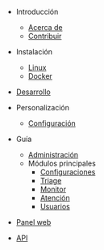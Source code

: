 - Introducción
  - [Acerca de](/2.1/README.md)
  - [Contribuir](/2.1/contributing.md)

- Instalación
  - [Linux](/2.1/install-linux.md)
  - [Docker](/2.1/install-docker.md)

- [Desarrollo](/2.1/development.md)

- Personalización
  - [Configuración](/2.1/configuration.md)

- Guía
  - [Administración](/2.1/administration.md)
  - Módulos principales
    - [Configuraciones](/2.1/module-settings.md)
    - [Triage](/2.1/module-triage.md)
    - [Monitor](/2.1/module-monitor.md)
    - [Atención](/2.1/module-attendance.md)
    - [Usuarios](/2.1/module-users.md)

- [Panel web](/2.1/painel-web.md)

- [API](/2.1/api.md)
